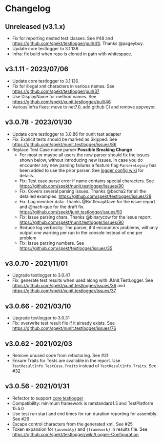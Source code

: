 # Changelog

## Unreleased (v3.1.x)

- Fix for reporting nested test classes. See #48 and
  https://github.com/spekt/testlogger/pull/41/. Thanks @pageyboy.
- Update core testlogger to 3.1.138.
- Infra: fix build when repo is cloned in path with whitespace.

## v3.1.11 - 2023/07/06

- Update core testlogger to 3.1.130.
- Fix for illegal xml characters in various names. See https://github.com/spekt/testlogger/pull/37
- Use DisplayName for method names. See https://github.com/spekt/xunit.testlogger/pull/46
- Various infra fixes: move to net7.0, add github CI and remove appveyor.

## v3.0.78 - 2023/01/30

- Update core testlogger to 3.0.86 for xunit test adapter
- Fix: Explicit tests should be marked as Skipped. See
  https://github.com/spekt/nunit.testlogger/issues/86
- Replace Test Case name parser **Possible Breaking Change**
  - For most or maybe all users the new parser should fix the issues shown below, without introducing new issues. In case you do encounter any new parsing failures a feature flag `Parser=Legacy` has been added to use the prior parser. See [logger config wiki](https://github.com/spekt/testlogger/wiki/Logger-Configuration) for details.
  - Fix: Test case parse error if name contains special characters. See
    https://github.com/spekt/nunit.testlogger/issues/90
  - Fix: Covers several parsing issues. Thanks @becha2 for all the detailed examples.
    https://github.com/spekt/testlogger/issues/28
  - Fix: Log member data. Thanks @BottlecapDave for the issue report and @hach-que for the draft fix.
    https://github.com/spekt/junit.testlogger/issues/50
  - Fix: Issue parsing chars. Thanks @binarycow for the issue report.
    https://github.com/spekt/nunit.testlogger/issues/90
  - Reduce log verbosity: The parser, if it encounters problems, will only output one warning per run to the console instead of one per problem
  - Fix: Issue parsing numbers. See https://github.com/spekt/testlogger/issues/35

## v3.0.70 - 2021/11/01

- Upgrade testlogger to 3.0.47
- Fix: generate test results when used along with JUnit.TestLogger. See
  https://github.com/spekt/xunit.testlogger/issues/36 and
  https://github.com/spekt/xunit.testlogger/issues/37

## v3.0.66 - 2021/03/10

- Upgrade testlogger to 3.0.31
- Fix: overwrite test result file if it already exists. See
  https://github.com/spekt/nunit.testlogger/issues/76

## v3.0.62 - 2021/02/03

- Remove unused code from refactoring. See #31
- Ensure Traits for Tests are available in the report. Use `TestResultInfo.TestCase.Traits`
  instead of `TestResultInfo.Traits`. See #32

## v3.0.56 - 2021/01/31

- Refactor to support [core testlogger][]
- Compatibility: minimum framework is netstandard1.5 and TestPlatform 15.5.0
- Use test run start and end times for run duration reporting for assembly. See #26
- Escape control characters from the generated xml. See #25
- Token expansion for `{assembly}` and `{framework}` in results file. See
  https://github.com/spekt/testlogger/wiki/Logger-Configuration

[core testlogger]: https://github.com/spekt/testlogger
